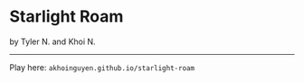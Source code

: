# Starlight Roam
by Tyler N. and Khoi N.

---

Play here: ```akhoinguyen.github.io/starlight-roam```
